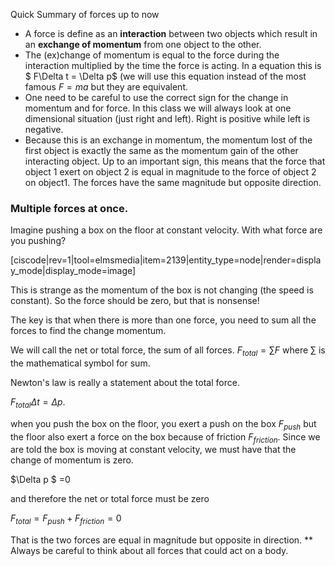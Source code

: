Quick Summary of forces up to now

- A force is define as an **interaction** between two objects which result in an **exchange of momentum** from one object to the other.
- The (ex)change of momentum is equal to the force during the interaction multiplied by the time the force is acting. In a equation this is $ F\Delta t = \Delta p$  (we will use this equation instead of the most famous $F=ma$ but they are equivalent. 
- One need to be careful to use the correct sign for the change in momentum and for force. In this class we will always look at one dimensional situation (just right and left). Right is positive while left is negative.
- Because this is an exchange in momentum, the momentum lost of the first object is exactly the same as the momentum gain of the other interacting object. Up to an important sign, this means that the force that object 1 exert on object 2 is equal in magnitude to the force of object 2 on object1. The forces have the same magnitude but opposite direction.

### Multiple forces at once.

Imagine pushing a box on the floor at constant velocity. With what force are you pushing?

[ciscode|rev=1|tool=elmsmedia|item=2139|entity_type=node|render=display_mode|display_mode=image]

This is strange as the momentum of the box is not changing (the speed is constant). So the force should be zero, but that is nonsense!

The key is that when there is more than one force, you need to sum all the forces to find the change momentum.

We will call the net or total force, the sum of all forces. $F_{total} = \sum F$ where $\sum$ is the mathematical symbol for sum.

Newton's law is really a statement about the total force. 

$F_{total}\Delta t = \Delta p$.

when you push the box on the floor, you exert a push on the box $F_{push}$ but the floor also exert a force on the box because of friction $F_{friction}$. Since we are told the box is moving at constant velocity, we must have that the change of momentum is zero.

$\Delta p $ =0

and therefore the net or total force must be zero

$F_{total} = F_{push} +F_{friction} = 0$

That is the two forces are equal in magnitude but opposite in direction. \*\* Always be careful to think about all forces that could act on a body.